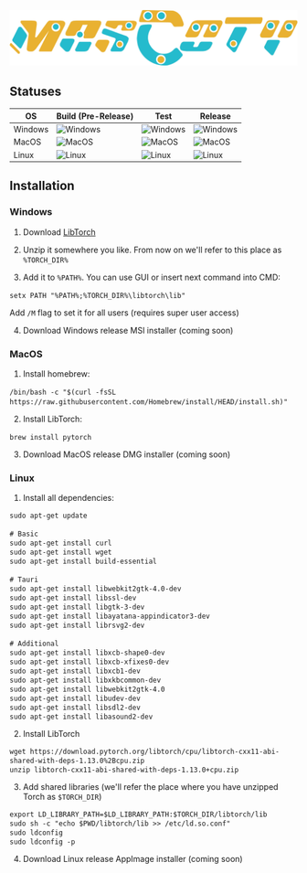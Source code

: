 ![Mascoty Logo](https://github.com/2Delight/mascoty-taurine/blob/master/src/assets/mascoty_inline_logo.png?raw=true)

## Statuses

[windows-build]: https://github.com/2Delight/mascoty-taurine/actions/workflows/windows-build.yaml/badge.svg
[windows-test]: https://github.com/2Delight/mascoty-taurine/actions/workflows/windows-test.yaml/badge.svg
[windows-release]: https://github.com/2Delight/mascoty-taurine/actions/workflows/windows-release.yaml/badge.svg

[macos-build]: https://github.com/2Delight/mascoty-taurine/actions/workflows/macos-build.yaml/badge.svg
[macos-test]: https://github.com/2Delight/mascoty-taurine/actions/workflows/macos-test.yaml/badge.svg
[macos-release]: https://github.com/2Delight/mascoty-taurine/actions/workflows/macos-release.yaml/badge.svg

[linux-build]: https://github.com/2Delight/mascoty-taurine/actions/workflows/linux-build.yaml/badge.svg
[linux-test]: https://github.com/2Delight/mascoty-taurine/actions/workflows/linux-test.yaml/badge.svg
[linux-release]: https://github.com/2Delight/mascoty-taurine/actions/workflows/linux-release.yaml/badge.svg

|OS       |Build (Pre-Release)        |Test                      |Release                      |
|---------|---------------------------|--------------------------|-----------------------------|
|Windows  |![Windows][windows-build]  |![Windows][windows-test]  |![Windows][windows-release]  |
|MacOS    |![MacOS][macos-build]      |![MacOS][macos-test]      |![MacOS][macos-release]      |
|Linux    |![Linux][linux-build]      |![Linux][linux-test]      |![Linux][linux-release]      |

## Installation

### Windows

1. Download [LibTorch](https://download.pytorch.org/libtorch/cpu/libtorch-win-shared-with-deps-1.13.1%2Bcpu.zip)

2. Unzip it somewhere you like. From now on we'll refer to this place as `%TORCH_DIR%`

3. Add it to `%PATH%`. You can use GUI or insert next command into CMD:

`setx PATH "%PATH%;%TORCH_DIR%\libtorch\lib"`

Add `/M` flag to set it for all users (requires super user access)

4. Download Windows release MSI installer (coming soon)

### MacOS
1. Install homebrew:

`/bin/bash -c "$(curl -fsSL https://raw.githubusercontent.com/Homebrew/install/HEAD/install.sh)"`

2. Install LibTorch:

`brew install pytorch`

3. Download MacOS release DMG installer (coming soon)

### Linux

1. Install all dependencies:

```
sudo apt-get update

# Basic
sudo apt-get install curl
sudo apt-get install wget
sudo apt-get install build-essential

# Tauri
sudo apt-get install libwebkit2gtk-4.0-dev
sudo apt-get install libssl-dev
sudo apt-get install libgtk-3-dev
sudo apt-get install libayatana-appindicator3-dev
sudo apt-get install librsvg2-dev

# Additional
sudo apt-get install libxcb-shape0-dev
sudo apt-get install libxcb-xfixes0-dev
sudo apt-get install libxcb1-dev
sudo apt-get install libxkbcommon-dev
sudo apt-get install libwebkit2gtk-4.0
sudo apt-get install libudev-dev
sudo apt-get install libsdl2-dev
sudo apt-get install libasound2-dev
```

2. Install LibTorch

```
wget https://download.pytorch.org/libtorch/cpu/libtorch-cxx11-abi-shared-with-deps-1.13.0%2Bcpu.zip
unzip libtorch-cxx11-abi-shared-with-deps-1.13.0+cpu.zip
```

3. Add shared libraries (we'll refer the place where you have unzipped Torch as `$TORCH_DIR`)

```
export LD_LIBRARY_PATH=$LD_LIBRARY_PATH:$TORCH_DIR/libtorch/lib
sudo sh -c "echo $PWD/libtorch/lib >> /etc/ld.so.conf"
sudo ldconfig
sudo ldconfig -p
```

4. Download Linux release AppImage installer (coming soon)
